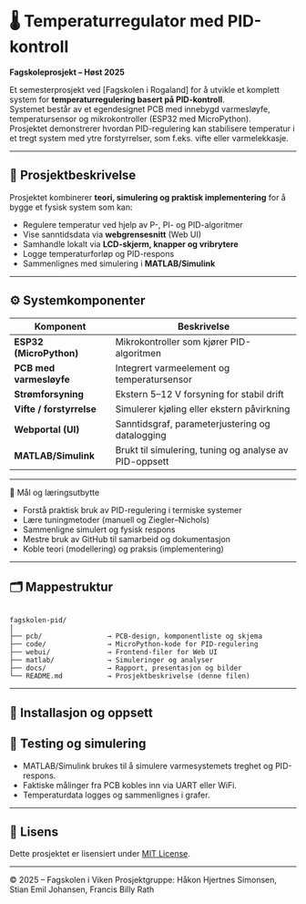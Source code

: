 # 🌡️ Temperaturregulator med PID-kontroll
**Fagskoleprosjekt – Høst 2025**

Et semesterprosjekt ved [Fagskolen i Rogaland] for å utvikle et komplett system for **temperaturregulering basert på PID-kontroll**.  
Systemet består av et egendesignet PCB med innebygd varmesløyfe, temperatursensor og mikrokontroller (ESP32 med MicroPython).  
Prosjektet demonstrerer hvordan PID-regulering kan stabilisere temperatur i et tregt system med ytre forstyrrelser, som f.eks. vifte eller varmelekkasje.

---

## 🧠 Prosjektbeskrivelse

Prosjektet kombinerer **teori, simulering og praktisk implementering** for å bygge et fysisk system som kan:
- Regulere temperatur ved hjelp av P-, PI- og PID-algoritmer  
- Vise sanntidsdata via **webgrensesnitt** (Web UI)  
- Samhandle lokalt via **LCD-skjerm, knapper og vribrytere**  
- Logge temperaturforløp og PID-respons  
- Sammenlignes med simulering i **MATLAB/Simulink**

---

## ⚙️ Systemkomponenter

| Komponent | Beskrivelse |
|------------|-------------|
| **ESP32 (MicroPython)** | Mikrokontroller som kjører PID-algoritmen |
| **PCB med varmesløyfe** | Integrert varmeelement og temperatursensor |
| **Strømforsyning** | Ekstern 5–12 V forsyning for stabil drift |
| **Vifte / forstyrrelse** | Simulerer kjøling eller ekstern påvirkning |
| **Webportal (UI)** | Sanntidsgraf, parameterjustering og datalogging |
| **MATLAB/Simulink** | Brukt til simulering, tuning og analyse av PID-oppsett |

---

🧩 Mål og læringsutbytte

- Forstå praktisk bruk av PID-regulering i termiske systemer  
- Lære tuningmetoder (manuell og Ziegler–Nichols)  
- Sammenligne simulert og fysisk respons  
- Mestre bruk av GitHub til samarbeid og dokumentasjon  
- Koble teori (modellering) og praksis (implementering)

---

## 🗂️ Mappestruktur

```

fagskolen-pid/
│
├── pcb/                → PCB-design, komponentliste og skjema
├── code/               → MicroPython-kode for PID-regulering
├── webui/              → Frontend-filer for Web UI
├── matlab/             → Simuleringer og analyser
├── docs/               → Rapport, presentasjon og bilder
└── README.md           → Prosjektbeskrivelse (denne filen)

````

---

## 🧰 Installasjon og oppsett



## 🧪 Testing og simulering

* MATLAB/Simulink brukes til å simulere varmesystemets treghet og PID-respons.
* Faktiske målinger fra PCB kobles inn via UART eller WiFi.
* Temperaturdata logges og sammenlignes i grafer.

---

## 📜 Lisens

Dette prosjektet er lisensiert under [MIT License](LICENSE).

---

© 2025 – Fagskolen i Viken
Prosjektgruppe: Håkon Hjertnes Simonsen, Stian Emil Johansen, Francis Billy Rath

